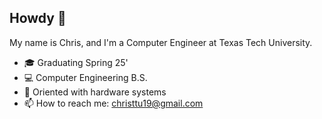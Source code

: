 ## Howdy 👋
My name is Chris, and I'm a Computer Engineer at Texas Tech University.
- 🎓 Graduating Spring 25'
- 💻 Computer Engineering B.S.
- 💬 Oriented with hardware systems
- 📫 How to reach me: christtu19@gmail.com
<!--
**christtu23/christtu23** is a ✨ _special_ ✨ repository because its `README.md` (this file) appears on your GitHub profile.

Here are some ideas to get you started:

- 🔭 I’m currently working on ...
- 🌱 I’m currently learning ...
- 👯 I’m looking to collaborate on ...
- 🤔 I’m looking for help with ...
- 💬 Ask me about ...
- 📫 How to reach me: ...
- 😄 Pronouns: ...
- ⚡ Fun fact: ...
-->
